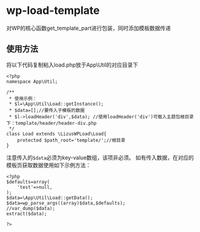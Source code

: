 # wp-load-template
对WP的核心函数get_template_part进行包装，同时添加模板数据传递

## 使用方法
将以下代码复制粘入load.php放于App\Util的对应目录下

```
<?php
namespace App\Util;

/**
 * 使用示例：
 * $l=\App\Util\Load::getInstance();
 * $data=[];//要传入子模板的数据
 * $l->loadHeader('div',$data); //使用loadHeader('div')可载入主题包根目录下：template/header/header-div.php
 */
class Load extends \LizusWPLoad\Load{
    protected $path_root='template/';//根目录
}
```

注意传入的`$data`必须为key-value数组，该项非必须。
如有传入数据，在对应的模板页获取数据使用如下示例方法：

```
<?php
$defaults=array(
    'test'=>null,
);
$data=\App\Util\Load::getData();
$data=wp_parse_args((array)$data,$defaults);
//var_dump($data);
extract($data);

?>
```